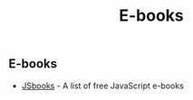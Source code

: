 ﻿---
title: E-books
isChild: true
lang: pt-BR
---

## E-books

* [JSbooks](http://jsbooks.revolunet.com/) - A list of free JavaScript e-books